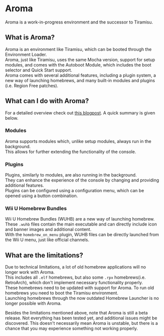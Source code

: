 # Aroma

Aroma is a work-in-progress environment and the successor to Tiramisu.

## What is Aroma?

Aroma is an environment like Tiramisu, which can be booted through the Environment Loader.  
Aroma, just like Tiramisu, uses the same Mocha version, support for setup modules, and comes with the Autoboot Module, which includes the boot selector and Quick Start support.  
Aroma comes with several additional features, including a plugin system, a new way of launching homebrews, and many built-in modules and plugins (i.e. Region Free patches).

## What can I do with Aroma?

For a detailed overview check out [this blogpost](https://maschell.github.io/homebrew/2022/09/05/aroma.html). A quick summary is given below.

### Modules

Aroma supports modules which, unlike setup modules, always run in the background.  
This allows for further extending the functionality of the console.

### Plugins

Plugins, similarly to modules, are also running in the background.  
They can enhance the experience of the console by changing and providing additional features.  
Plugins can be configured using a configuration menu, which can be opened using a button combination.

### Wii U Homebrew Bundles

Wii U Homebrew Bundles (WUHB) are a new way of launching homebrew.  
These `.wuhb` files contain the main executable and can directly include icon and banner images and additional content.  
With the `homebrew_on_menu` plugin, WUHB files can be directly launched from the Wii U menu, just like official channels.

## What are the limitations?

Due to technical limitations, a lot of old homebrew applications will no longer work with Aroma.  
This includes all `.elf` homebrews, but also some `.rpx` homebrews(i.e. RetroArch), which don't implement necessary functionality properly.  
These homebrews need to be updated with support for Aroma. To run old homebrews you need to boot the Tiramisu environment.  
Launching homebrews through the now outdated Homebrew Launcher is no longer possible with Aroma.  

Besides the limitations mentioned above, note that Aroma is still a beta release. Not everything has been tested yet, and additional issues might be discovered. This doesn't necessarily mean Aroma is unstable, but there is a chance that you may experience something not working properly.
